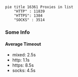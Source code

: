 
```mermaid
pie title 16361 Proxies in list
    "HTTP" : 11839
    "HTTPS": 1384
    "SOCKS" : 3514
```

### Some Info
#### Average Timeout

- mixed: 2.5s
- http: 1.1s
- https: 8.5s
- socks: 4.5s